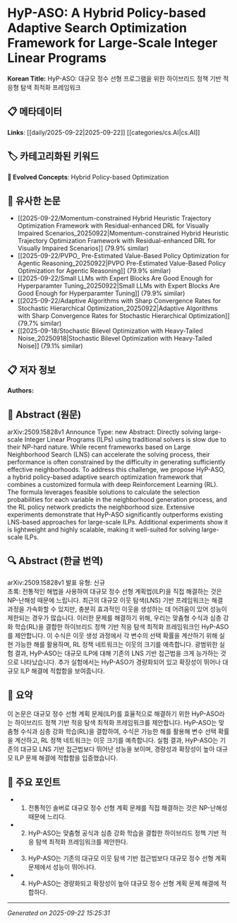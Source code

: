 # HyP-ASO: A Hybrid Policy-based Adaptive Search Optimization Framework for Large-Scale Integer Linear Programs

**Korean Title:** HyP-ASO: 대규모 정수 선형 프로그램을 위한 하이브리드 정책 기반 적응형 탐색 최적화 프레임워크

## 📋 메타데이터

**Links**: [[daily/2025-09-22|2025-09-22]] [[categories/cs.AI|cs.AI]]

## 🏷️ 카테고리화된 키워드
**🚀 Evolved Concepts**: Hybrid Policy-based Optimization

## 🔗 유사한 논문
- [[2025-09-22/Momentum-constrained Hybrid Heuristic Trajectory Optimization Framework with Residual-enhanced DRL for Visually Impaired Scenarios_20250922|Momentum-constrained Hybrid Heuristic Trajectory Optimization Framework with Residual-enhanced DRL for Visually Impaired Scenarios]] (79.9% similar)
- [[2025-09-22/PVPO_ Pre-Estimated Value-Based Policy Optimization for Agentic Reasoning_20250922|PVPO Pre-Estimated Value-Based Policy Optimization for Agentic Reasoning]] (79.9% similar)
- [[2025-09-22/Small LLMs with Expert Blocks Are Good Enough for Hyperparamter Tuning_20250922|Small LLMs with Expert Blocks Are Good Enough for Hyperparamter Tuning]] (79.9% similar)
- [[2025-09-22/Adaptive Algorithms with Sharp Convergence Rates for Stochastic Hierarchical Optimization_20250922|Adaptive Algorithms with Sharp Convergence Rates for Stochastic Hierarchical Optimization]] (79.7% similar)
- [[2025-09-18/Stochastic Bilevel Optimization with Heavy-Tailed Noise_20250918|Stochastic Bilevel Optimization with Heavy-Tailed Noise]] (79.1% similar)

## 📋 저자 정보

**Authors:** 

## 📄 Abstract (원문)

arXiv:2509.15828v1 Announce Type: new 
Abstract: Directly solving large-scale Integer Linear Programs (ILPs) using traditional solvers is slow due to their NP-hard nature. While recent frameworks based on Large Neighborhood Search (LNS) can accelerate the solving process, their performance is often constrained by the difficulty in generating sufficiently effective neighborhoods. To address this challenge, we propose HyP-ASO, a hybrid policy-based adaptive search optimization framework that combines a customized formula with deep Reinforcement Learning (RL). The formula leverages feasible solutions to calculate the selection probabilities for each variable in the neighborhood generation process, and the RL policy network predicts the neighborhood size. Extensive experiments demonstrate that HyP-ASO significantly outperforms existing LNS-based approaches for large-scale ILPs. Additional experiments show it is lightweight and highly scalable, making it well-suited for solving large-scale ILPs.

## 🔍 Abstract (한글 번역)

arXiv:2509.15828v1 발표 유형: 신규  
초록: 전통적인 해법을 사용하여 대규모 정수 선형 계획법(ILP)을 직접 해결하는 것은 NP-난해성 때문에 느립니다. 최근의 대규모 이웃 탐색(LNS) 기반 프레임워크는 해결 과정을 가속화할 수 있지만, 충분히 효과적인 이웃을 생성하는 데 어려움이 있어 성능이 제한되는 경우가 많습니다. 이러한 문제를 해결하기 위해, 우리는 맞춤형 수식과 심층 강화 학습(RL)을 결합한 하이브리드 정책 기반 적응 탐색 최적화 프레임워크인 HyP-ASO를 제안합니다. 이 수식은 이웃 생성 과정에서 각 변수의 선택 확률을 계산하기 위해 실현 가능한 해를 활용하며, RL 정책 네트워크는 이웃의 크기를 예측합니다. 광범위한 실험 결과, HyP-ASO는 대규모 ILP에 대해 기존의 LNS 기반 접근법을 크게 능가하는 것으로 나타났습니다. 추가 실험에서는 HyP-ASO가 경량화되어 있고 확장성이 뛰어나 대규모 ILP 해결에 적합함을 보여줍니다.

## 📝 요약

이 논문은 대규모 정수 선형 계획 문제(ILP)를 효율적으로 해결하기 위한 HyP-ASO라는 하이브리드 정책 기반 적응 탐색 최적화 프레임워크를 제안합니다. HyP-ASO는 맞춤형 수식과 심층 강화 학습(RL)을 결합하여, 수식은 가능한 해를 활용해 변수 선택 확률을 계산하고, RL 정책 네트워크는 이웃 크기를 예측합니다. 실험 결과, HyP-ASO는 기존의 대규모 LNS 기반 접근법보다 뛰어난 성능을 보이며, 경량성과 확장성이 높아 대규모 ILP 문제 해결에 적합함을 입증했습니다.

## 🎯 주요 포인트

- 1. 전통적인 솔버로 대규모 정수 선형 계획 문제를 직접 해결하는 것은 NP-난해성 때문에 느리다.

- 2. HyP-ASO는 맞춤형 공식과 심층 강화 학습을 결합한 하이브리드 정책 기반 적응 탐색 최적화 프레임워크를 제안한다.

- 3. HyP-ASO는 기존의 대규모 이웃 탐색 기반 접근법보다 대규모 정수 선형 계획 문제에서 성능이 뛰어나다.

- 4. HyP-ASO는 경량화되고 확장성이 높아 대규모 정수 선형 계획 문제 해결에 적합하다.

---

*Generated on 2025-09-22 15:25:31*
